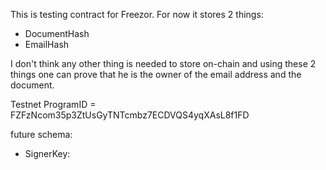 This is testing contract for Freezor.
For now it stores 2 things:
- DocumentHash
- EmailHash

I don't think any other thing is needed to store on-chain and using these 2 things one can prove that he is the owner of the email address and the document.


Testnet ProgramID = FZFzNcom35p3ZtUsGyTNTcmbz7ECDVQS4yqXAsL8f1FD 


future schema:

- SignerKey:
         